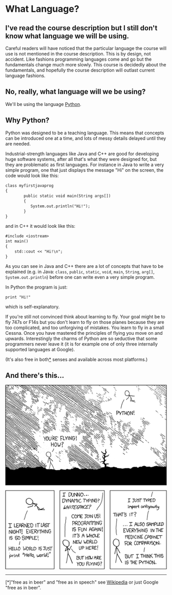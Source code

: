 # What Language?

## I've read the course description but I still don't know what language we will be using.

Careful readers will have noticed that the particular language the
course will use is not mentioned in the course description. This is by
design, not accident. Like fashions programming languages come and go
but the fundamentals change much more slowly. This course is decidedly
about the fundamentals, and hopefully the course description will
outlast current language fashions.

## No, really, what language will we be using?

We'll be using the language [Python](http://www.python.org).

## Why Python?

Python was designed to be a teaching language. This means that concepts
can be introduced one at a time, and lots of messy details delayed until
they are needed.

Industrial-strength languages like Java and C++ are good for developing
huge software systems, after all that's what they were designed for,
but they are problematic as first languages. For instance in Java to
write a very simple program, one that just displays the message "Hi"
on the screen, the code would look like this:

    class myfirstjavaprog
    {  
            public static void main(String args[])
            {
               System.out.println("Hi!");
            }
    }

and in C++ it would look like this:

    #include <iostream>
    int main()
    {
        std::cout << "Hi!\n";
    }

As you can see in Java and C++ there are a lot of concepts that have to
be explained (e.g. in Java: `class`, `public`, `static`, `void`, `main`,
`String`, `arg[]`, `System.out.println`) before one can write even a
very simple program.

In Python the program is just:

    print "Hi!"

which is self-explanatory.

If you're still not convinced think about learning to fly. Your goal
might be to fly 747s or F14s but you don't learn to fly on those planes
because they are too complicated, and too unforgiving of mistakes. You
learn to fly in a small Cessna. Once you have mastered the principles of
flying you move on and upwards. Interestingly the charms of Python are
so seductive that some programmers never leave it (it is for example one
of only three internally supported languages at Google).

(It's also free in both[*](#L107) senses and available across most
platforms.)

## And there's this\...

![](05_xkcd_on_python.png)

------------------------------------------------------------------------

[*]"free as in beer" and "free as in speech" see
[Wikipedia](http://en.wikipedia.org/wiki/Gratis_versus_Libre) or just
Google "free as in beer".
